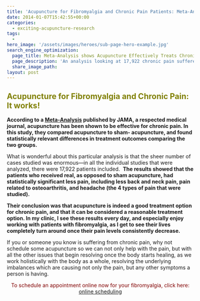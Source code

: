 ```yaml
---
title: 'Acupuncture for Fibromyalgia and Chronic Pain Patients: Meta-Analysis Reveals Acupuncture to be an Effective Treatment Option'
date: 2014-01-07T15:42:55+00:00
categories:
  - exciting-acupuncture-research
tags:
  -
hero_image: '/assets/images/heroes/sub-page-hero-example.jpg'
search_engine_optimization:
  page_title: Meta-Analysis shows Acupuncture Effectively Treats Chronic Pain
  page_description: 'An analysis looking at 17,922 chronic pain sufferers shows that acupuncture is indeed a good treatment option, dramatically helping to reduce many different types of chronic pain. '
  share_image_path:
layout: post
---
```

## <span style="color: #808000;">Acupuncture for Fibromyalgia and Chronic Pain: It works!</span>

**According to a <a title="Study Reveals Acupuncture Effective for Chronic Pain" href="http://archinte.jamanetwork.com/article.aspx?articleid=1357513" target="_blank" rel="noopener">Meta-Analysis</a> published by JAMA, a respected medical journal, acupuncture has been shown to be effective for chronic pain. In this study, they compared acupuncture to sham- acupuncture, and found statistically relevant differences in treatment outcomes comparing the two groups.**

What is wonderful about this particular analysis is that the sheer number of cases studied was enormous&#8212;in all the individual studies that were analyzed, there were 17,922 patients included.  **The results showed that the patients who received real, as opposed to sham acupuncture, had statistically significant less pain, including less back and neck pain, pain related to osteoarthritis, and headache (the 4 types of pain that were studied).** 

**Their conclusion was that acupuncture is indeed a good treatment option for chronic pain, and that it can be considered a reasonable treatment option. In my clinic, I see these results every day, and especially enjoy working with patients with fibromyalgia, as I get to see their lives completely turn around once their pain levels consistently decrease.**

If you or someone you know is suffering from chronic pain, why not schedule some acupuncture so we can not only help with the pain, but with all the other issues that begin resolving once the body starts healing, as we work holistically with the body as a whole, resolving the underlying imbalances which are causing not only the pain, but any other symptoms a person is having.

<p style="text-align: center;">
  <span style="color: #800000;">To schedule an appointment online now for your fibromyalgia, click here:</span> <a title="Online Scheduling" href="http://www.wisdomwaysacupuncture.com/acupuncture-online_scheduling/">online scheduling</a>
</p>